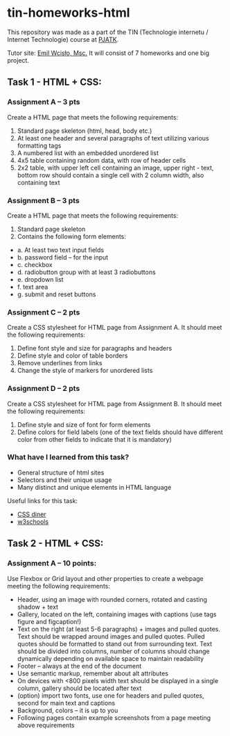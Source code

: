 # tin-homeworks-html
This repository was made as a part of the TIN (Technologie internetu / Internet Technologie) course at [PJATK](https://pja.edu.pl).

Tutor site: [Emil Wcisło, Msc.](https://users.pja.edu.pl/~ewcislo/)
It will consist of 7 homeworks and one big project.

## Task 1 - HTML + CSS:
### Assignment A – 3 pts

Create a HTML page that meets the following requirements:
1.	Standard page skeleton (html, head, body etc.)
2.	At least one header and several paragraphs of text utilizing various formatting tags 
3.	A numbered list with an embedded unordered list
4.	4x5 table containing random data, with row of header cells
5.	2x2 table, with upper left cell containing an image, upper right - text, bottom row should contain a single cell with 2 column width, also containing text
### Assignment B – 3 pts
Create a HTML page that meets the following requirements:
1.	Standard page skeleton
2.	Contains the following form elements:
- a.	At least two text input fields
- b.	password field – for the input
- c.	checkbox
- d.	radiobutton group with at least 3 radiobuttons
- e.	dropdown list
- f.	text area
- g.	submit and reset buttons
### Assignment C – 2 pts
Create a CSS stylesheet for HTML page from Assignment A. It should meet the following requirements:
1.	Define font style and size for paragraphs and headers
2.	Define style and color of table borders
3.	Remove underlines from links
4.	Change the style of markers for unordered lists
### Assignment D – 2 pts
Create a CSS stylesheet for HTML page from Assignment B. It should meet the following requirements:
1.	Define style and size of font for form elements
2.	Define colors for field labels (one of the text fields should have different color from other fields to indicate that it is mandatory)

### What have I learned from this task?
- General structure of html sites
- Selectors and their unique usage
- Many distinct and unique elements in HTML language

Useful links for this task:
- [CSS diner](https://flukeout.github.io/)
- [w3schools](https://www.w3schools.com/)

## Task 2 - HTML + CSS:
### Assignment A – 10 points:
Use Flexbox or Grid layout and other properties to create a webpage meeting the following requirements:
-   Header, using an image with rounded corners, rotated and casting shadow + text
-	Gallery, located on the left, containing images with captions (use tags figure and figcaption!)
-	Text on the right (at least 5-6 paragraphs) + images and pulled quotes. Text should be wrapped around images and pulled quotes. Pulled quotes should be formatted to stand out from surrounding text. Text should be divided into columns, number of columns should change dynamically depending on available space to maintain readability
-	Footer – always at the end of the document
-	Use semantic markup, remember about alt attributes
-	On devices with <800 pixels width text should be displayed in a single column, gallery should be located after text
-	(option) import two fonts, use one for headers and pulled quotes, second for main text and captions
-	Background, colors – it is up to you
-	Following pages contain example screenshots from a page meeting above requirements

